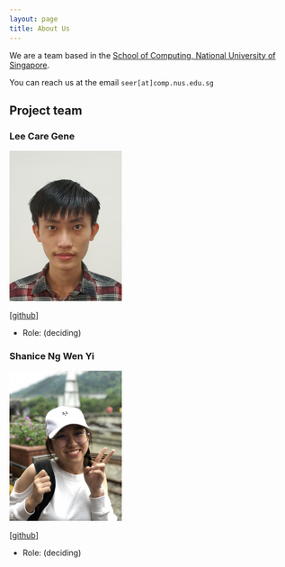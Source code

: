 ```yaml
---
layout: page
title: About Us
---
```


We are a team based in the [School of Computing, National University of Singapore](http://www.comp.nus.edu.sg).

You can reach us at the email `seer[at]comp.nus.edu.sg`

## Project team

### Lee Care Gene

<img src="images/leecaregene.png" width="200px">

[[github](https://github.com/leecaregene)]

* Role: (deciding)

### Shanice Ng Wen Yi

<img src="images/shaniceng.jpg" width="200px">

[[github](https://github.com/shaniceng)]

* Role: (deciding)
